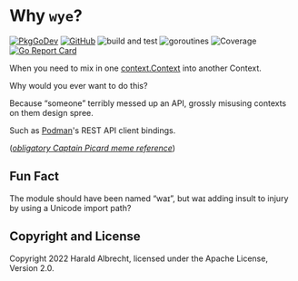 # Why `wye`?

[![PkgGoDev](https://pkg.go.dev/badge/github.com/thediveo/wye)](https://pkg.go.dev/github.com/thediveo/wye)
[![GitHub](https://img.shields.io/github/license/thediveo/wye)](https://img.shields.io/github/license/thediveo/wye)
![build and test](https://github.com/thediveo/wye/workflows/build%20and%20test/badge.svg?branch=master)
![goroutines](https://img.shields.io/badge/go%20routines-not%20leaking-success)
![Coverage](https://img.shields.io/badge/Coverage-100.0%25-brightgreen)
[![Go Report Card](https://goreportcard.com/badge/github.com/thediveo/wye)](https://goreportcard.com/report/github.com/thediveo/wye)

When you need to mix in one
[context.Context](https://pkg.go.dev/context#Context) into another Context.

Why would you ever want to do this?

Because “someone” terribly messed up an API, grossly misusing contexts on them
design spree.

Such as [Podman](https://github.com/containers/podman)'s REST API client
bindings.

([_obligatory Captain Picard meme reference_](https://knowyourmeme.com/memes/facepalm))

## Fun Fact

The module should have been named “waɪ”, but waɪ adding insult to injury by
using a Unicode import path?

## Copyright and License

Copyright 2022 Harald Albrecht, licensed under the Apache License, Version 2.0.

